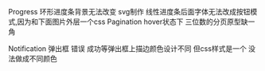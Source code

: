 Progress
环形进度条背景无法改变 svg制作 线性进度条后面字体无法改成按钮模式,因为和下面图片外层一个css
Pagination
hover状态下 三位数的分页原型缺一角


Notification
弹出框  错误 成功等弹出框上描边颜色设计不同  但css样式是一个 没法做成不同颜色
